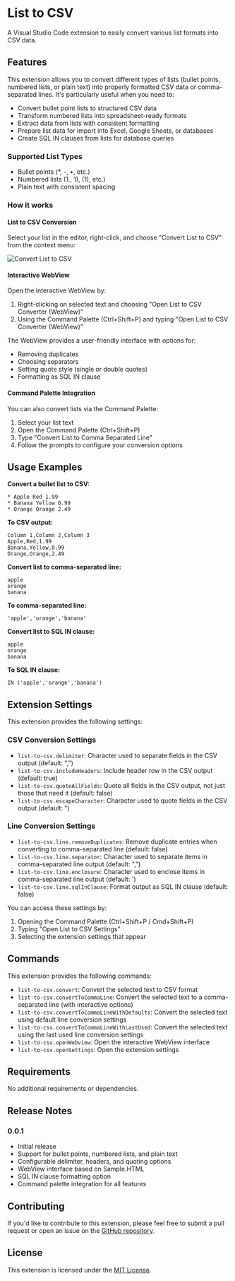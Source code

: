 # List to CSV

A Visual Studio Code extension to easily convert various list formats into CSV data.

## Features

This extension allows you to convert different types of lists (bullet points, numbered lists, or plain text) into properly formatted CSV data or comma-separated lines. It's particularly useful when you need to:

- Convert bullet point lists to structured CSV data
- Transform numbered lists into spreadsheet-ready formats
- Extract data from lists with consistent formatting
- Prepare list data for import into Excel, Google Sheets, or databases
- Create SQL IN clauses from lists for database queries

### Supported List Types

- Bullet points (*, -, •, etc.)
- Numbered lists (1., 1), (1), etc.)
- Plain text with consistent spacing

### How it works

#### List to CSV Conversion

Select your list in the editor, right-click, and choose "Convert List to CSV" from the context menu:

![Convert List to CSV](https://raw.githubusercontent.com/yourusername/list-to-csv/main/images/demo.gif)

#### Interactive WebView

Open the interactive WebView by:

1. Right-clicking on selected text and choosing "Open List to CSV Converter (WebView)"
2. Using the Command Palette (Ctrl+Shift+P) and typing "Open List to CSV Converter (WebView)"

The WebView provides a user-friendly interface with options for:
- Removing duplicates
- Choosing separators
- Setting quote style (single or double quotes)
- Formatting as SQL IN clause

#### Command Palette Integration

You can also convert lists via the Command Palette:

1. Select your list text
2. Open the Command Palette (Ctrl+Shift+P)
3. Type "Convert List to Comma Separated Line"
4. Follow the prompts to configure your conversion options

## Usage Examples

**Convert a bullet list to CSV:**

```
* Apple Red 1.99
* Banana Yellow 0.99
* Orange Orange 2.49
```

**To CSV output:**
```
Column 1,Column 2,Column 3
Apple,Red,1.99
Banana,Yellow,0.99
Orange,Orange,2.49
```

**Convert list to comma-separated line:**

```
apple
orange
banana
```

**To comma-separated line:**
```
'apple','orange','banana'
```

**Convert list to SQL IN clause:**

```
apple
orange
banana
```

**To SQL IN clause:**
```
IN ('apple','orange','banana')
```

## Extension Settings

This extension provides the following settings:

### CSV Conversion Settings

* `list-to-csv.delimiter`: Character used to separate fields in the CSV output (default: ",")
* `list-to-csv.includeHeaders`: Include header row in the CSV output (default: true)
* `list-to-csv.quoteAllFields`: Quote all fields in the CSV output, not just those that need it (default: false)
* `list-to-csv.escapeCharacter`: Character used to quote fields in the CSV output (default: ")

### Line Conversion Settings

* `list-to-csv.line.removeDuplicates`: Remove duplicate entries when converting to comma-separated line (default: false)
* `list-to-csv.line.separator`: Character used to separate items in comma-separated line output (default: ",")
* `list-to-csv.line.enclosure`: Character used to enclose items in comma-separated line output (default: ')
* `list-to-csv.line.sqlInClause`: Format output as SQL IN clause (default: false)

You can access these settings by:
1. Opening the Command Palette (Ctrl+Shift+P / Cmd+Shift+P)
2. Typing "Open List to CSV Settings"
3. Selecting the extension settings that appear

## Commands

This extension provides the following commands:

* `list-to-csv.convert`: Convert the selected text to CSV format
* `list-to-csv.convertToCommaLine`: Convert the selected text to a comma-separated line (with interactive options)
* `list-to-csv.convertToCommaLineWithDefaults`: Convert the selected text using default line conversion settings
* `list-to-csv.convertToCommaLineWithLastUsed`: Convert the selected text using the last used line conversion settings
* `list-to-csv.openWebview`: Open the interactive WebView interface
* `list-to-csv.openSettings`: Open the extension settings

## Requirements

No additional requirements or dependencies.

## Release Notes

### 0.0.1

- Initial release
- Support for bullet points, numbered lists, and plain text
- Configurable delimiter, headers, and quoting options
- WebView interface based on Sample.HTML
- SQL IN clause formatting option
- Command palette integration for all features

## Contributing

If you'd like to contribute to this extension, please feel free to submit a pull request or open an issue on the [GitHub repository](https://github.com/yourusername/list-to-csv).

## License

This extension is licensed under the [MIT License](LICENSE).
